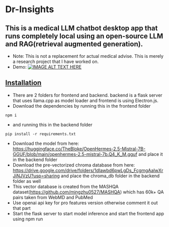 # Dr-Insights
## This is a medical LLM chatbot desktop app that runs completely local using an open-source LLM and RAG(retrieval augmented generation).
* Note: This is not a replacement for actual medical advise. This is merely a research project that I have worked on.
* Demo:
[![IMAGE ALT TEXT HERE](https://img.youtube.com/vi/qGTXk2GxTSo/0.jpg)](https://www.youtube.com/watch?v=qGTXk2GxTSo)

## <ins> Installation </ins>
* There are 2 folders for frontend and backend. backend is a flask server that uses llama.cpp as model loader and frontend is using Electron.js.
* Download the dependencies by running this in the frontend folder
```
npm i
```
* and running this in the backend folder
```
pip install -r requirements.txt
```
* Download the model from here: https://huggingface.co/TheBloke/OpenHermes-2.5-Mistral-7B-GGUF/blob/main/openhermes-2.5-mistral-7b.Q4_K_M.gguf and place it in the backend folder
* Download the pre-vectorized chroma database from here: https://drive.google.com/drive/folders/1dIawbd6pwLgDs_FcgmgAaIwXrJiNJVzU?usp=sharing and place the chroma_db folder in the backend folder as well
* This vector database is created from the MASHQA dataset(https://github.com/mingzhu0527/MASHQA) which has 60k+ QA pairs taken from WebMD and PubMed
* Use openai api key for pro features version otherwise comment it out that part
* Start the flask server to start model inference and start the frontend app using npm run

